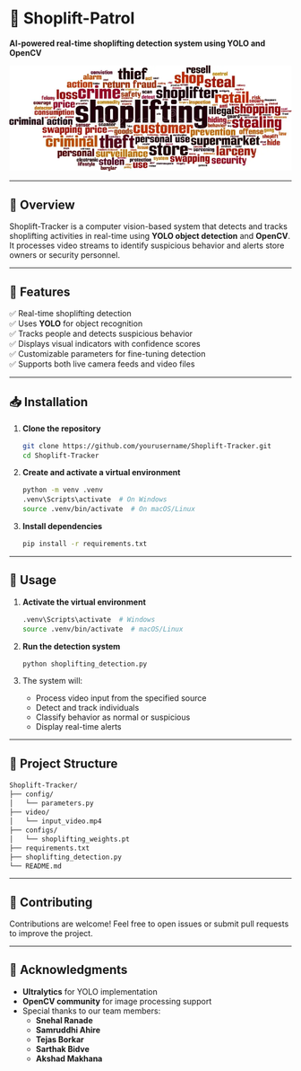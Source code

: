 # 🛒 **Shoplift-Patrol**  

**AI-powered real-time shoplifting detection system using YOLO and OpenCV**  

<p align="center">
  <img src="IMG.webp" alt="Emotion Analysis" width="700" hight = 500>
</p>

---

## 🚀 **Overview**
Shoplift-Tracker is a computer vision-based system that detects and tracks shoplifting activities in real-time using **YOLO object detection** and **OpenCV**. It processes video streams to identify suspicious behavior and alerts store owners or security personnel.  

---

## 📌 **Features**
✅ Real-time shoplifting detection  
✅ Uses **YOLO** for object recognition  
✅ Tracks people and detects suspicious behavior  
✅ Displays visual indicators with confidence scores  
✅ Customizable parameters for fine-tuning detection  
✅ Supports both live camera feeds and video files  

---

## 📥 **Installation**

1. **Clone the repository**
   ```bash
   git clone https://github.com/yourusername/Shoplift-Tracker.git
   cd Shoplift-Tracker
   ```

2. **Create and activate a virtual environment**
   ```bash
   python -m venv .venv
   .venv\Scripts\activate  # On Windows
   source .venv/bin/activate  # On macOS/Linux
   ```

3. **Install dependencies**
   ```bash
   pip install -r requirements.txt
   ```

---

## 🎥 **Usage**

1. **Activate the virtual environment**
   ```bash
   .venv\Scripts\activate  # Windows
   source .venv/bin/activate  # macOS/Linux
   ```

2. **Run the detection system**
   ```bash
   python shoplifting_detection.py
   ```

3. The system will:
   - Process video input from the specified source
   - Detect and track individuals
   - Classify behavior as normal or suspicious
   - Display real-time alerts

---

## 📂 **Project Structure**
```
Shoplift-Tracker/
├── config/
│   └── parameters.py
├── video/
│   └── input_video.mp4
├── configs/
│   └── shoplifting_weights.pt
├── requirements.txt
├── shoplifting_detection.py
└── README.md
```

---

## 🤝 **Contributing**
Contributions are welcome! Feel free to open issues or submit pull requests to improve the project.

---

## 🙏 **Acknowledgments**
- **Ultralytics** for YOLO implementation
- **OpenCV community** for image processing support
- Special thanks to our team members:
  - **Snehal Ranade**
  - **Samruddhi Ahire**
  - **Tejas Borkar**
  - **Sarthak Bidve**
  - **Akshad Makhana**

